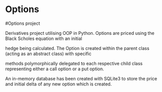 # Options
#Options project



Derivatives project utilising OOP in Python. Options are priced using the Black Scholes equation with an initial 

hedge being calculated. The Option is created within the parent class (acting as an abstract class) with specific 

methods polymorphically delegated to each respective child class representing either a call option or a put option.
          

An in-memory database has been created with SQLite3 to store the price and initial delta of any new option which is created.

